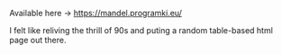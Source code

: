 Available here -> https://mandel.programki.eu/


I felt like reliving the thrill of 90s and puting a random table-based html page out there.
